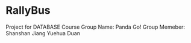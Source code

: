 # RallyBus
Project for DATABASE Course
Group Name: Panda Go!
Group Memeber: Shanshan Jiang 
               Yuehua Duan



